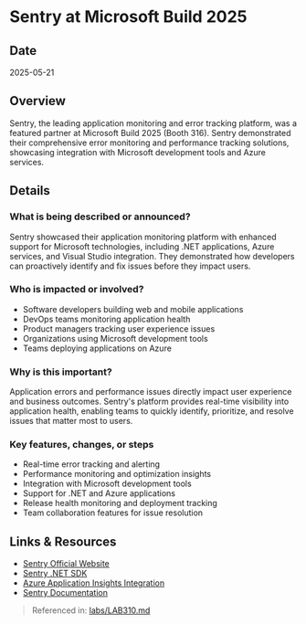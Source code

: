 # Sentry at Microsoft Build 2025

## Date
2025-05-21

## Overview
Sentry, the leading application monitoring and error tracking platform, was a featured partner at Microsoft Build 2025 (Booth 316). Sentry demonstrated their comprehensive error monitoring and performance tracking solutions, showcasing integration with Microsoft development tools and Azure services.

## Details

### What is being described or announced?
Sentry showcased their application monitoring platform with enhanced support for Microsoft technologies, including .NET applications, Azure services, and Visual Studio integration. They demonstrated how developers can proactively identify and fix issues before they impact users.

### Who is impacted or involved?
- Software developers building web and mobile applications
- DevOps teams monitoring application health
- Product managers tracking user experience issues
- Organizations using Microsoft development tools
- Teams deploying applications on Azure

### Why is this important?
Application errors and performance issues directly impact user experience and business outcomes. Sentry's platform provides real-time visibility into application health, enabling teams to quickly identify, prioritize, and resolve issues that matter most to users.

### Key features, changes, or steps
- Real-time error tracking and alerting
- Performance monitoring and optimization insights
- Integration with Microsoft development tools
- Support for .NET and Azure applications
- Release health monitoring and deployment tracking
- Team collaboration features for issue resolution

## Links & Resources
- [Sentry Official Website](https://sentry.io/)
- [Sentry .NET SDK](https://docs.sentry.io/platforms/dotnet/)
- [Azure Application Insights Integration](https://docs.sentry.io/platforms/dotnet/guides/azure/)
- [Sentry Documentation](https://docs.sentry.io/)

> Referenced in: [labs/LAB310.md](../labs/LAB310.md)